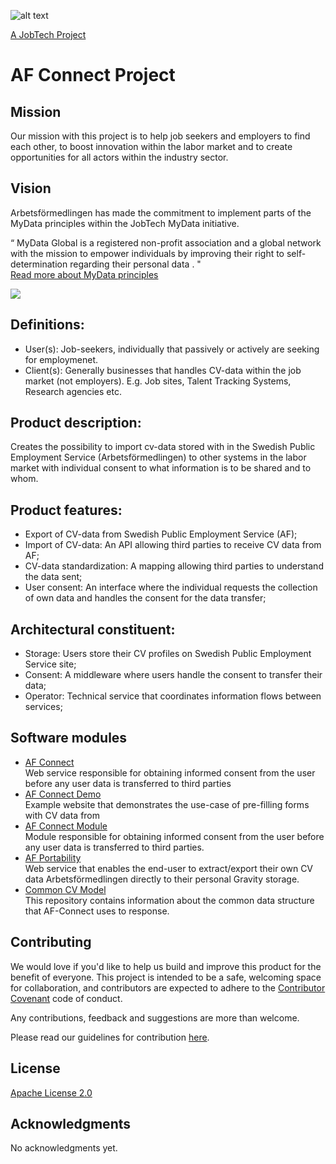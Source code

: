![alt text][logo]

[logo]: https://github.com/MagnumOpuses/project-meta/raw/master/img/jobtechdev_black.png "JobTech dev logo"

[A JobTech Project](https://www.jobtechdev.se)

# AF Connect Project
## Mission
Our mission with this project is to help job seekers and employers to find each other, to boost innovation within the labor market and to create opportunities for all actors within the industry sector.
## Vision
Arbetsförmedlingen has made the commitment to implement parts of the MyData principles within the JobTech MyData initiative.

“ MyData Global is a registered non-profit association and a global network with the mission to empower individuals by improving their right to self-determination regarding their personal data . "  
[Read more about MyData principles](https://mydata.org/)


![](https://github.com/MagnumOpuses/af-connect-project/raw/master/AF-Connect-Demo.gif)

## Definitions:
* User(s): Job-seekers, individually that passively or actively are seeking for employmenet.
* Client(s): Generally businesses that handles CV-data within the job market (not employers). E.g. Job sites, Talent Tracking Systems, Research agencies etc.

## Product description:
Creates the possibility to import cv-data stored with in  the Swedish Public Employment Service (Arbetsförmedlingen) to other systems in the labor market with individual consent to what information is to be shared and to whom.

## Product features:
* Export of CV-data from Swedish Public Employment Service (AF);
* Import of CV-data: An API allowing third parties to receive CV data from AF;
* CV-data standardization: A mapping allowing third parties to understand the data sent;
* User consent: An interface where the individual requests the collection of own data and handles the consent for the data transfer;

## Architectural constituent:
* Storage: Users store their CV profiles on Swedish Public Employment Service site;
* Consent: A middleware where users handle the consent to transfer their data;
* Operator: Technical service that coordinates information flows between services;

## Software modules
* [AF Connect](https://github.com/MagnumOpuses/af-connect)    
  Web service responsible for obtaining informed consent from the user before any user data is transferred to third parties
* [AF Connect Demo](https://github.com/MagnumOpuses/af-connect-demo)    
  Example website that demonstrates the use-case of pre-filling forms with CV data from
* [AF Connect Module](https://github.com/MagnumOpuses/af-connect-module)    
  Module responsible for obtaining informed consent from the user before any user data is transferred to third parties.
* [AF Portability](https://github.com/MagnumOpuses/af-portability)    
   Web service that enables the end-user to extract/export their own CV data Arbetsförmedlingen directly to their personal Gravity storage.
* [Common CV Model](https://github.com/MagnumOpuses/common-cv-model)    
   This repository contains information about the common data structure that AF-Connect uses to response.

## Contributing

We would love if you'd like to help us build and improve this product for the benefit of everyone. This project is intended to be a safe, welcoming space for collaboration, and contributors are expected to adhere to the [Contributor Covenant](http://contributor-covenant.org/) code of conduct.

Any contributions, feedback and suggestions are more than welcome.

Please read our guidelines for contribution [here](CONTRIBUTING_TEMPLATE.md).

## License

[Apache License 2.0](LICENSE.md)

## Acknowledgments

No acknowledgments yet.
